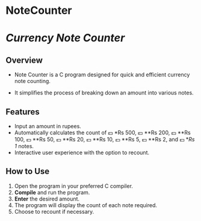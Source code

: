 # NoteCounter
#  *Currency Note Counter* 

## Overview

* Note Counter is a  C program designed for quick and efficient currency note counting.

* It simplifies the process of breaking down an amount into various notes.



## Features

- Input an amount in rupees.
- Automatically calculates the count of 💵 *Rs 500, 💵 **Rs 200, 💵 **Rs 100, 💵 **Rs 50, 💵 **Rs 20, 💵 **Rs 10, 💵 **Rs 5, 💵 **Rs 2, and 💵 **Rs 1* notes.
- Interactive user experience with the option to recount.

## How to Use

1. Open the program in your preferred C compiler.
2. **Compile** and run the program.
3. **Enter** the desired amount.
4. The program will display the count of each note required.
5. Choose to recount if necessary.

